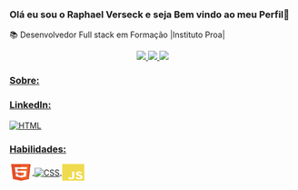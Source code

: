 ### Olá eu sou o Raphael Verseck e seja Bem vindo ao meu Perfil👋
📚 Desenvolvedor Full stack em Formação |Instituto Proa|


 
  
          

<div align="center">
  <a href="https://github.com/Verseck/">
  <img width="420em" src="https://github-readme-stats.vercel.app/api?username=Verseck&theme=dracula&hide_border=false&include_all_commits=false&count_private=true"/>
   <img width="420em" src="https://github-readme-streak-stats.herokuapp.com/?user=Verseck&theme=dracula&hide_border=false"/>
    <img width="420em" src="https://github-readme-stats.vercel.app/api/top-langs/?username=Verseck&theme=dracula&hide_border=false&include_all_commits=false&count_private=true&layout=compact" />
</div>

### Sobre:


### Linkedln:
<a href="https://www.linkedin.com/in/verseck/">
<img align="center" alt="HTML" height="30" width="40" title="linkedln" src="https://cdn.jsdelivr.net/gh/devicons/devicon/icons/linkedin/linkedin-original.svg" />

### Habilidades:
 
<div style="display: inline_block">
  <img align="center" alt="HTML" height="30" width="40" title="HTML" src="https://raw.githubusercontent.com/devicons/devicon/master/icons/html5/html5-original.svg">
  <img align="center" alt="CSS" height="30" width="40" title="CSS" src="https://cdn.jsdelivr.net/gh/devicons/devicon/icons/css3/css3-original.svg">
  <img align="center" alt="JavaScript" height="30" width="40" title="JavaScript" src="https://raw.githubusercontent.com/devicons/devicon/master/icons/javascript/javascript-plain.svg">
